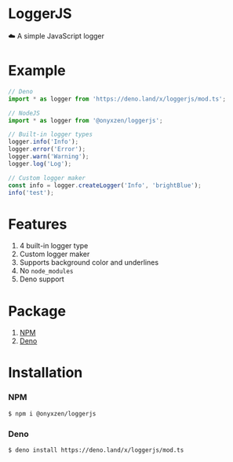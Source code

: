 # LoggerJS
☁️ A simple JavaScript logger

# Example
```js
// Deno
import * as logger from 'https://deno.land/x/loggerjs/mod.ts';

// NodeJS
import * as logger from '@onyxzen/loggerjs';

// Built-in logger types
logger.info('Info');
logger.error('Error');
logger.warn('Warning');
logger.log('Log');

// Custom logger maker
const info = logger.createLogger('Info', 'brightBlue');
info('test');
```

# Features
1. 4 built-in logger type
2. Custom logger maker
3. Supports background color and underlines
4. No `node_modules`
3. Deno support

# Package
1. [NPM](https://www.npmjs.com/package/@onyxzen/loggerjs 'LoggerJS')
2. [Deno](https://deno.land/x/loggerjs 'LoggerJS')

# Installation
### NPM
```sh
$ npm i @onyxzen/loggerjs
```

### Deno
```
$ deno install https://deno.land/x/loggerjs/mod.ts
```
